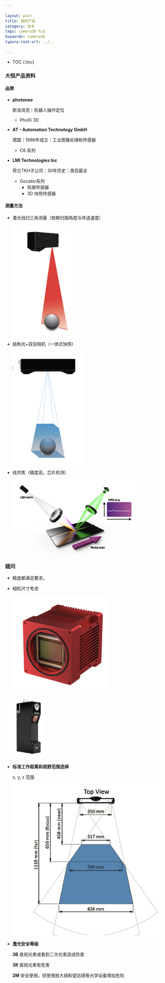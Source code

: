 ```yaml
---

layout: post
title: 相机产品
category: 技术
tags: camera3D hid
keywords: camera3D
typora-root-url: ../..

---
```



* TOC
{:toc}
### 大恒产品资料

#### 品牌

- **photoneo**

  斯洛伐克｜机器人操作定位

  - PhoXi 3D

- **AT - Automation Technology GmbH**

  德国｜1998年成立｜工业图像处理和传感器

  - C6 系列

- **LMI Technologies Inc**

  荷兰TKH子公司｜30年历史｜类目最全

  - Gocator系列
    - 轮廓传感器
    - 3D 快照传感器

#### 测量方法

- 激光线扫三角测量（依赖扫描角度与传送速度）

  <img src="/public/upload/camera/c1.png" style="zoom:50%;" />

- 结构光+双目相机（一体式快照）

  <img src="./public/upload/camera/c2.png" style="zoom:50%;" />

- 线共焦（精度高，芯片检测）

  <img src="./public/upload/camera/c3.png" style="zoom:50%;" />

### 疑问

- 精度都满足要求。

- 相机尺寸考虑

  <img src="./public/upload/camera/c4.png" style="zoom:50%;" />

<img src="./public/upload/camera/c5.png" style="zoom:50%;" />

- **标准工作距离和视野范围选择** 

  x, y, z 范围

  ![](./public/upload/camera/c6.png)

- **激光安全等级**

  **3B** 直视光束或看到二次光束造成伤害

  **3R** 直视光束有危害

  **2M** 安全使用，但使用放大镜和望远镜等光学设备增加危险